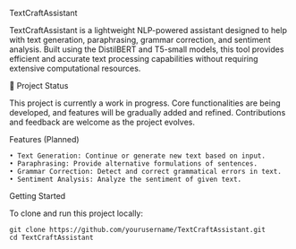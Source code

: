 TextCraftAssistant

TextCraftAssistant is a lightweight NLP-powered assistant designed to help with text generation, paraphrasing, grammar correction, and sentiment analysis. Built using the DistilBERT and T5-small models, this tool provides efficient and accurate text processing capabilities without requiring extensive computational resources.

🚧 Project Status

This project is currently a work in progress. Core functionalities are being developed, and features will be gradually added and refined. Contributions and feedback are welcome as the project evolves.

Features (Planned)

    • Text Generation: Continue or generate new text based on input.
    • Paraphrasing: Provide alternative formulations of sentences.
    • Grammar Correction: Detect and correct grammatical errors in text.
    • Sentiment Analysis: Analyze the sentiment of given text.

Getting Started

To clone and run this project locally:
``````
git clone https://github.com/yourusername/TextCraftAssistant.git
cd TextCraftAssistant
``````